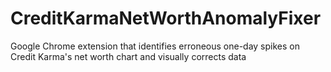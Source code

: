 # CreditKarmaNetWorthAnomalyFixer
Google Chrome extension that identifies erroneous one-day spikes on Credit Karma's net worth chart and visually corrects data
